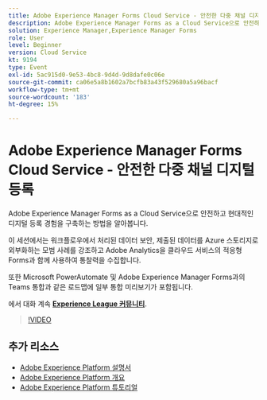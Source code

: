 ```yaml
---
title: Adobe Experience Manager Forms Cloud Service - 안전한 다중 채널 디지털 등록
description: Adobe Experience Manager Forms as a Cloud Service으로 안전하고 현대적인 디지털 등록 경험을 구축하는 방법을 알아봅니다. 이 세션에서는 워크플로우에서 처리된 데이터 보안, 제출된 데이터를 Azure 스토리지로 외부화하는 모범 사례를 강조하고 Adobe Analytics을 클라우드 서비스의 적응형 Forms과 함께 사용하여 통찰력을 수집합니다.
solution: Experience Manager,Experience Manager Forms
role: User
level: Beginner
version: Cloud Service
kt: 9194
type: Event
exl-id: 5ac915d0-9e53-4bc8-9d4d-9d8dafe0c06e
source-git-commit: ca06e5a8b1602a7bcfb83a43f529680a5a96bacf
workflow-type: tm+mt
source-wordcount: '183'
ht-degree: 15%

---
```


# Adobe Experience Manager Forms Cloud Service - 안전한 다중 채널 디지털 등록

Adobe Experience Manager Forms as a Cloud Service으로 안전하고 현대적인 디지털 등록 경험을 구축하는 방법을 알아봅니다.

이 세션에서는 워크플로우에서 처리된 데이터 보안, 제출된 데이터를 Azure 스토리지로 외부화하는 모범 사례를 강조하고 Adobe Analytics을 클라우드 서비스의 적응형 Forms과 함께 사용하여 통찰력을 수집합니다.

또한 Microsoft PowerAutomate 및 Adobe Experience Manager Forms과의 Teams 통합과 같은 로드맵에 일부 통합 미리보기가 포함됩니다.

에서 대화 계속 **[Experience League 커뮤니티](https://adobe.ly/3CQjKgg)**.

>[!VIDEO](https://video.tv.adobe.com/v/337887/?quality=12&learn=on&hidetitle=true)

## 추가 리소스

- [Adobe Experience Platform 설명서](https://experienceleague.adobe.com/docs/experience-platform.html)
- [Adobe Experience Platform 개요](https://experienceleague.adobe.com/docs/experience-platform/landing/home.html?lang=ko)
- [Adobe Experience Platform 튜토리얼](https://experienceleague.adobe.com/docs/platform-learn/tutorials/overview.html?lang=en)
